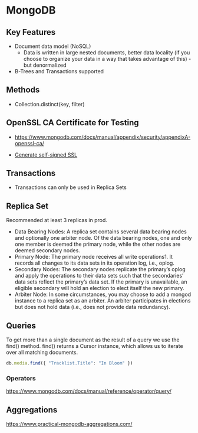 # MongoDB

## Key Features

- Document data model (NoSQL)
  - Data is written in large nested documents, better data locality (if you choose to organize your data in a way that takes advantage of this) - but denormalized
- B-Trees and Transactions supported

## Methods

- Collection.distinct(key, filter)

## OpenSSL CA Certificate for Testing

- <https://www.mongodb.com/docs/manual/appendix/security/appendixA-openssl-ca/>

- [Generate self-signed SSL](Security.md#ssl)

## Transactions

- Transactions can only be used in Replica Sets

## Replica Set

Recommended at least 3 replicas in prod.

- Data Bearing Nodes: A replica set contains several data bearing nodes and optionally one arbiter node. Of the data bearing nodes, one and only one member is deemed the primary node, while the other nodes are deemed secondary nodes.
- Primary Node: The primary node receives all write operations1. It records all changes to its data sets in its operation log, i.e., oplog.
- Secondary Nodes: The secondary nodes replicate the primary’s oplog and apply the operations to their data sets such that the secondaries’ data sets reflect the primary’s data set. If the primary is unavailable, an eligible secondary will hold an election to elect itself the new primary.
- Arbiter Node: In some circumstances, you may choose to add a mongod instance to a replica set as an arbiter. An arbiter participates in elections but does not hold data (i.e., does not provide data redundancy).

## Queries

To get more than a single document as the result of a query we use the find() method. find() returns a Cursor instance, which allows us to iterate over all matching documents.

```javascript
db.media.find({ "Tracklist.Title": "In Bloom" })
```

### Operators

<https://www.mongodb.com/docs/manual/reference/operator/query/>

## Aggregations

<https://www.practical-mongodb-aggregations.com/>
